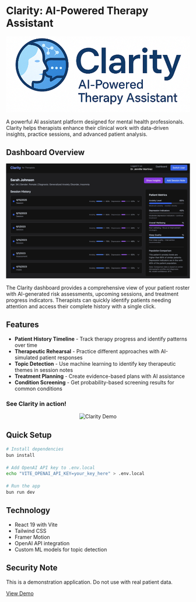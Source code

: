 # Clarity: AI-Powered Therapy Assistant

![Clarity Banner](clarity_logo.png)

A powerful AI assistant platform designed for mental health professionals. Clarity helps therapists enhance their clinical work with data-driven insights, practice sessions, and advanced patient analysis.

## Dashboard Overview

![Clarity Dashboard](clarity-dashboard.jpg)

The Clarity dashboard provides a comprehensive view of your patient roster with AI-generated risk assessments, upcoming sessions, and treatment progress indicators. Therapists can quickly identify patients needing attention and access their complete history with a single click.

## Features

- **Patient History Timeline** - Track therapy progress and identify patterns over time
- **Therapeutic Rehearsal** - Practice different approaches with AI-simulated patient responses
- **Topic Detection** - Use machine learning to identify key therapeutic themes in session notes
- **Treatment Planning** - Create evidence-based plans with AI assistance
- **Condition Screening** - Get probability-based screening results for common conditions

### See Clarity in action!

<p align="center">
  <img src="clarity.gif" alt="Clarity Demo" width="600px">
</p>

## Quick Setup

```bash
# Install dependencies
bun install

# Add OpenAI API key to .env.local
echo "VITE_OPENAI_API_KEY=your_key_here" > .env.local

# Run the app
bun run dev
```

## Technology

- React 19 with Vite
- Tailwind CSS
- Framer Motion
- OpenAI API integration
- Custom ML models for topic detection

## Security Note

This is a demonstration application. Do not use with real patient data.

[View Demo](https://your-demo-url.com)
